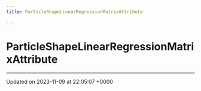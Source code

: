```yaml
---
title: ParticleShapeLinearRegressionMatrixAttribute

---
```


# ParticleShapeLinearRegressionMatrixAttribute





-------------------------------

Updated on 2023-11-09 at 22:05:07 +0000